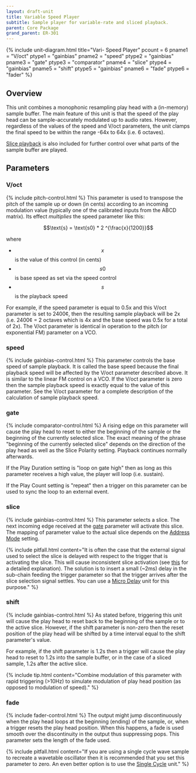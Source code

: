 ```yaml
---
layout: draft-unit
title: Variable Speed Player
subtitle: Sample player for variable-rate and sliced playback.
parent: Core Package
grand_parent: ER-301
---
```


{% include unit-diagram.html 
title="Vari- Speed Player"
pcount = 6
pname1 = "V/oct"
ptype1 = "gainbias"
pname2 = "speed"
ptype2 = "gainbias"
pname3 = "gate"
ptype3 = "comparator"
pname4 = "slice"
ptype4 = "gainbias"
pname5 = "shift"
ptype5 = "gainbias"
pname6 = "fade"
ptype6 = "fader"
%}

## Overview
This unit combines a monophonic resampling play head with a (in-memory) sample buffer.  The main feature of this unit is that the speed of the play head can be sample-accurately modulated up to audio rates.  However, regardless of the values of the speed and V/oct parameters, the unit clamps the final speed to be within the range -64x to 64x (i.e. 6 octaves).

[Slice playback](/er-301/samples/slice-playback) is also included for further control over what parts of the sample buffer are played.

## Parameters

### V/oct
{% include pitch-control.html %}
This parameter is used to transpose the pitch of the sample up or down (in cents) according to an incoming modulation value (typically one of the calibrated inputs from the ABCD matrix).  Its effect *multiplies* the speed parameter like this:  

$$\text{s} = \text{s0} * 2 ^{\frac{x}{1200}}$$

where 

* $$x$$ is the value of this control (in cents)
* $$s0$$ is base speed as set via the speed control
* $$s$$ is the playback speed

For example, if the speed parameter is equal to 0.5x and this V/oct parameter is set to 2400¢, then the resulting sample playback will be 2x (i.e. 2400¢ = 2 octaves which is 4x and the base speed was 0.5x for a total of 2x).  The V/oct parameter is identical in operation to the pitch (or exponential FM) parameter on a VCO.

### speed
{% include gainbias-control.html %}
This parameter controls the base speed of sample playback.  It is called the base speed because the final playback speed will be affected by the V/oct parameter described above. It is similar to the linear FM control on a VCO.  If the V/oct parameter is zero then the sample playback speed is exactly equal to the value of this parameter.  See the V/oct parameter for a complete description of the calculation of sample playback speed.

### gate
{% include comparator-control.html %}
A rising edge on this parameter will cause the play head to reset to either the beginning of the sample or the beginning of the currently selected slice.  The exact meaning of the phrase "beginning of the currently selected slice" depends on the direction of the play head as well as the Slice Polarity setting. Playback continues normally afterwards.

If the Play Duration setting is "loop on gate high" then as long as this parameter receives a high value, the player will loop (i.e. sustain).

If the Play Count setting is "repeat" then a trigger on this parameter can be used to sync the loop to an external event.

### slice
{% include gainbias-control.html %}
This parameter selects a slice.  The next incoming edge received at the [gate](#gate) parameter will activate this slice.  The mapping of parameter value to the actual slice depends on the [Address Mode](#address-mode) setting.

{% include pitfall.html
content="It is often the case that the external signal used to select the slice is delayed with respect to the trigger that is activating the slice.  This will cause inconsistent slice activation (see [this](/er-301/articles/selection-via-cv-gate) for a detailed explanation).  The solution is to insert a small (~2ms) delay in the sub-chain feeding the trigger parameter so that the trigger arrives after the slice selection signal settles.  You can use a [Micro Delay](micro-delay) unit for this purpose."
%}

### shift
{% include gainbias-control.html %}
As stated before, triggering this unit will cause the play head to reset back to the beginning of the sample or to the active slice.  However, if the shift parameter is non-zero then the reset position of the play head will be shifted by a time interval equal to the shift parameter's value.  

For example, if the shift parameter is 1.2s then a trigger will cause the play head to reset to 1.2s into the sample buffer, or in the case of a sliced sample, 1.2s after the active slice.

{% include tip.html 
content="Combine modulation of this parameter with rapid triggering (>10Hz) to simulate modulation of play head position (as opposed to modulation of speed)."
%}

### fade
{% include fader-control.html %}
The output might jump discontinuously when the play head loops at the beginning (ending) of the sample, or, when a trigger resets the play head position.  When this happens, a fade is used smooth over the discontinuity in the output thus suppressing pops.  This parameter sets the length of the fade used.

{% include pitfall.html
content="If you are using a single cycle wave sample to recreate a wavetable oscillator then it is recommended that you set this parameter to zero.  An even better option is to use the [Single Cycle](single-cycle) unit."
%}
